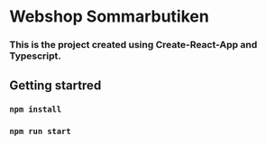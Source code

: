 # Webshop Sommarbutiken
 
 ### This is the project created using Create-React-App and Typescript.

## Getting startred

### `npm install`

### `npm run start`


